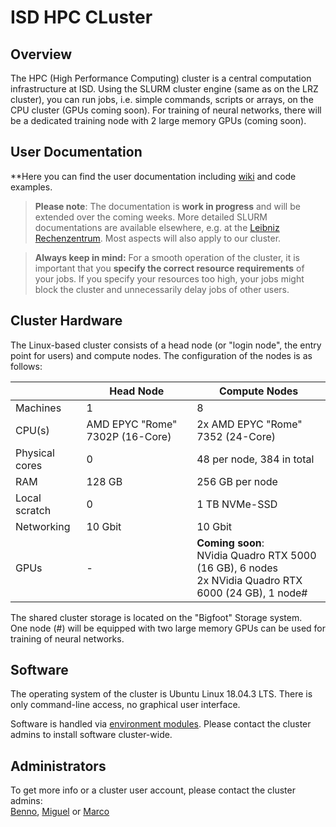# ISD HPC CLuster

## Overview

The HPC (High Performance Computing) cluster is a central computation infrastructure at ISD. Using the SLURM cluster engine (same as on the LRZ cluster), you can run jobs, i.e. simple commands, scripts or arrays, on the CPU cluster (GPUs coming soon). For training of neural networks, there will be a dedicated training node with 2 large memory GPUs (coming soon).

## User Documentation

**Here you can find the user documentation including [wiki](http://git.isd-muc.de:8080/DueringLab/Cluster_User/wiki) and code examples.

> **Please note**: The documentation is **work in progress** and will be extended over the coming weeks. More detailed SLURM documentations are available elsewhere, e.g. at the [Leibniz Rechenzentrum](https://doku.lrz.de/display/PUBLIC/SLURM+Workload+Manager). Most aspects will also apply to our cluster.

> **Always keep in mind:** For a smooth operation of the cluster, it is important that you **specify the correct resource requirements** of your jobs. If you specify your resources too high, your jobs might block the cluster and unnecessarily delay jobs of other users.
    
## Cluster Hardware

The Linux-based cluster consists of a head node (or "login node", the entry point for users) and compute nodes. The configuration of the nodes is as follows:

|  | Head Node | Compute Nodes |
| ---- | --------- | ---- |
| Machines | 1 | 8 |
| CPU(s) | AMD EPYC "Rome" 7302P (16-Core) | 2x AMD EPYC "Rome" 7352 (24-Core)|
| Physical cores | 0 | 48 per node, 384 in total |
| RAM | 128 GB | 256 GB per node |
| Local scratch | 0 | 1 TB NVMe-SSD |
| Networking | 10 Gbit | 10 Gbit |
| GPUs | - | **Coming soon**: <br> NVidia Quadro RTX 5000 (16 GB), 6 nodes<br>2x NVidia Quadro RTX 6000 (24 GB), 1 node# |

The shared cluster storage is located on the "Bigfoot" Storage system.  
One node (#) will be equipped with two large memory GPUs can be used for training of neural networks.

## Software 

The operating system of the cluster is Ubuntu Linux 18.04.3 LTS. There is only command-line access, no graphical user interface.

Software is handled via [environment modules](https://modules.readthedocs.io/en/latest/). Please contact the cluster admins to install software cluster-wide.

## Administrators

To get more info or a cluster user account, please contact the cluster admins:  
[Benno](mailto:benno.gesierich@med.uni-muenchen.de),
[Miguel](mailto:Miguel.Caballero@med.uni-muenchen.de) or 
[Marco](mailto:marco.duering@med.uni-muenchen.de)

&nbsp;